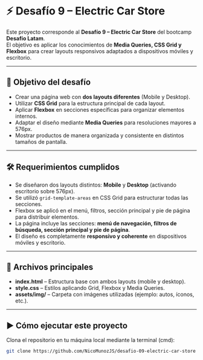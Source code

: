 # ⚡ Desafío 9 – Electric Car Store

Este proyecto corresponde al **Desafío 9 – Electric Car Store** del bootcamp **Desafío Latam**.  
El objetivo es aplicar los conocimientos de **Media Queries, CSS Grid y Flexbox** para crear layouts responsivos adaptados a dispositivos móviles y escritorio.

---

## 🚀 Objetivo del desafío
- Crear una página web con **dos layouts diferentes** (Mobile y Desktop).  
- Utilizar **CSS Grid** para la estructura principal de cada layout.  
- Aplicar **Flexbox** en secciones específicas para organizar elementos internos.  
- Adaptar el diseño mediante **Media Queries** para resoluciones mayores a 576px.  
- Mostrar productos de manera organizada y consistente en distintos tamaños de pantalla.  

---

## 🛠️ Requerimientos cumplidos

- Se diseñaron dos layouts distintos: **Mobile** y **Desktop** (activando escritorio sobre 576px).  
- Se utilizó `grid-template-areas` en CSS Grid para estructurar todas las secciones.  
- Flexbox se aplicó en el menú, filtros, sección principal y pie de página para distribuir elementos.  
- La página incluye las secciones: **menú de navegación, filtros de búsqueda, sección principal y pie de página**.  
- El diseño es completamente **responsivo y coherente** en dispositivos móviles y escritorio.  

---

## 📂 Archivos principales

- **index.html** – Estructura base con ambos layouts (mobile y desktop).  
- **style.css** – Estilos aplicando Grid, Flexbox y Media Queries.  
- **assets/img/** – Carpeta con imágenes utilizadas (ejemplo: autos, íconos, etc.).  

---

## ▶️ Cómo ejecutar este proyecto

Clona el repositorio en tu máquina local mediante la terminal (cmd):

```bash
git clone https://github.com/NicoMunozJS/desafio-09-electric-car-store
